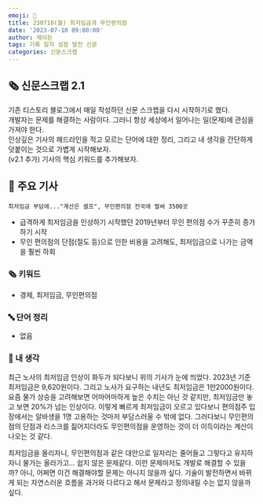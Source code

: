 ```yaml
---
emoji: 📰
title: 230710(월) 최저임금과 무인편의점
date: '2023-07-10 09:00:00'
author: 제이든
tags: 기록 일지 성장 발전 신문
categories: 신문스크랩
---
```


## 🗞️ 신문스크랩 2.1

기존 티스토리 블로그에서 매일 작성하던 신문 스크랩을 다시 시작하기로 했다.<br/>
개발자는 문제를 해결하는 사람이다. 그러니 항상 세상에서 일어나는 일(문제)에 관심을 가져야 한다.<br/>
인상깊은 기사의 헤드라인을 적고 모르는 단어에 대한 정리, 그리고 내 생각을 간단하게 덧붙이는 것으로 가볍게 시작해보자.<br/>
(v2.1 추가) 기사의 핵심 키워드를 추가해보자.

## 🌻 주요 기사

`최저임금 부담에..."계산은 셀프", 무인편의점 전국에 벌써 3500곳`

- 급격하게 최저임금을 인상하기 시작했던 2019년부터 무인 편의점 수가 꾸준히 증가하기 시작
- 무인 편의점의 단점(절도 등)으로 인한 비용을 고려해도, 최저임금으로 나가는 금액을 훨씬 하회

### 🗞 키워드

- 경제, 최저임금, 무인편의점

### 🔤 단어 정리

- 없음

### 🤔 내 생각

최근 노사의 최저임금 인상이 화두가 되다보니 위의 기사가 눈에 띄었다. 2023년 기준 최저임금은 9,620원이다. 그리고 노사가 요구하는 내년도 
최저임금은 1만2000원이다. 요즘 물가 상승을 고려해보면 어마어마하게 높은 수치는 아닌 것 같지만, 최저임금만 놓고 보면 20%가 넘는 인상이다.
이렇게 빠르게 최저임금이 오르고 있다보니 편의점주 입장에서는 알바생을 1명 고용하는 것마저 부담스러울 수 밖에 없다. 그러다보니 무인편의점의 단점과
리스크를 짊어지더라도 무인편의점을 운영하는 것이 더 이득이라는 계산이 나오는 것 같다.

최저임금을 올리자니, 무인편의점과 같은 대안으로 일자리는 줄어들고 그렇다고 유지하자니 물가는 올라가고... 쉽지 않은 문제같다.
이런 문제마저도 개발로 해결할 수 있을까? 아니, 어쩌면 이건 해결해야할 문제는 아니지 않을까 싶다. 기술이 발전하면서 바뀌게 되는 자연스러운
흐름을 과거와 다르다고 해서 문제라고 정의내릴 수는 없지 않을까 싶다.

```toc

```

